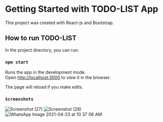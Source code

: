 # Getting Started with TODO-LIST App

This project was created with React-js and Bootstrap.

## How to run TODO-LIST

In the project directory, you can run:

### `npm start`

Runs the app in the development mode.\
Open [http://localhost:3000](http://localhost:3000) to view it in the browser.

The page will reload if you make edits.

### `Screenshots`
![Screenshot (27)](https://user-images.githubusercontent.com/49197635/115821777-0c2bb880-a421-11eb-969a-1832a96a68a0.png)
![Screenshot (28)](https://user-images.githubusercontent.com/49197635/115821781-0d5ce580-a421-11eb-890a-58059e9e0299.png)
![WhatsApp Image 2021-04-23 at 10 37 06 AM](https://user-images.githubusercontent.com/49197635/115821774-0afa8b80-a421-11eb-82b8-4e276e712459.jpeg)
